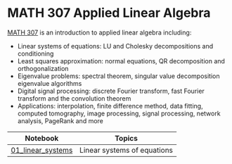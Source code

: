 # MATH 307 Applied Linear Algebra

[MATH 307](https://courses.students.ubc.ca/cs/courseschedule?pname=subjarea&tname=subj-course&dept=MATH&course=307) is an introduction to applied linear algebra including:

* Linear systems of equations: LU and Cholesky decompositions and conditioning
* Least squares approximation: normal equations, QR decomposition and orthogonalization
* Eigenvalue problems: spectral theorem, singular value decomposition eigenvalue algorithms
* Digital signal processing: discrete Fourier transform, fast Fourier transform and the convolution theorem
* Applications: interpolation, finite difference method, data fitting, computed tomography, image processing, signal processing, network analysis, PageRank and more

| Notebook | Topics |
| :---: | :---: |
| [01_linear_systems](01_linear_systems.ipynb) | Linear systems of equations |